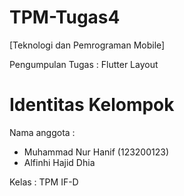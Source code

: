 # TPM-Tugas4
[Teknologi dan Pemrograman Mobile]

Pengumpulan Tugas : Flutter Layout

# Identitas Kelompok
Nama anggota :
- Muhammad Nur Hanif (123200123)
- Alfinhi Hajid Dhia

Kelas : TPM IF-D
